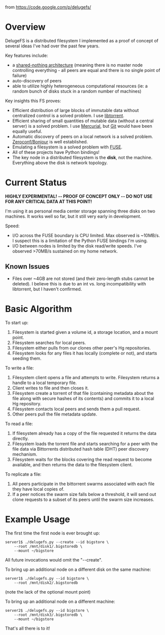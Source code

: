 from https://code.google.com/p/delugefs/

# Overview

DelugeFS is a distributed filesystem I implemented as a proof of concept of several ideas I've had over the past few years.

Key features include:

- a [shared-nothing architecture](http://en.wikipedia.org/wiki/Shared_nothing_architecture) (meaning there is no master node controlling everything - all peers are equal and there is no single point of failure)
- auto-discovery of peers
- able to utilize highly heterogeneous computational resources (ie: a random bunch of disks stuck in a random number of machines) 

Key insights this FS proves:

- Efficient distribution of large blocks of immutable data without centralized control is a solved problem. I use [libtorrent](http://www.rasterbar.com/products/libtorrent/).
- Efficient sharing of small quantities of mutable data (without a central server) is a solved problem. I use [Mercurial](http://mercurial.selenic.com/), but [Git](http://git-scm.com/) would have been equally useful.
- Automatic discovery of peers on a local network is a solved problem. [Zeroconf/Bonjour](http://en.wikipedia.org/wiki/Zeroconf) is well established.
- Emulating a filesystem is a solved problem with [FUSE](http://en.wikipedia.org/wiki/Filesystem_in_Userspace).
- All of these projects have Python bindings!
- The key node in a distributed filesystem is the **disk**, not the machine. Everything above the disk is network topology. 

# Current Status

**HIGHLY EXPERIMENTAL! -- PROOF OF CONCEPT ONLY -- DO NOT USE FOR ANY CRITICAL DATA AT THIS POINT!**

I'm using it as personal media center storage spanning three disks on two machines. It works well so far, but it still very early in development.

Speed:

- I/O across the FUSE boundary is CPU limited. Max observed is ~10MB/s. I suspect this is a limitation of the Python FUSE bindings I'm using.
- I/O between nodes is limited by the disk read/write speeds. I've observed >70MB/s sustained on my home network. 

## Known Issues

- Files over ~4GB are not stored (and their zero-length stubs cannot be deleted). I believe this is due to an int vs. long incompatibility with libtorrent, but I haven't confirmed. 

# Basic Algorithm

To start up:

1. Filesystem is started given a volume id, a storage location, and a mount point.
2. Filesystem searches for local peers.
3. Filesystem either pulls from our clones other peer's Hg repositories.
4. Filesystem looks for any files it has locally (complete or not), and starts seeding them. 

To write a file:

1. Filesystem client opens a file and attempts to write. Filesystem returns a handle to a local temporary file.
2. Client writes to file and then closes it.
3. Filesystem create a torrent of that file (containing metadata about the file along with secure hashes of its contents) and commits it to a local Hg repository.
4. Filesystem contacts local peers and sends them a pull request.
5. Other peers pull the file metadata update. 

To read a file:

1. If filesystem already has a copy of the file requested it returns the data directly.
2. Filesystem loads the torrent file and starts searching for a peer with the file data via Bittorrents distributed hash table (DHT) peer discovery mechanism.
3. Filesystem waits for the blocks covering the read request to become available, and then returns the data to the filesystem client. 

To replicate a file:

1. All peers participate in the bittorrent swarms associated with each file they have local copies of.
2. If a peer notices the swarm size falls below a threshold, it will send out clone requests to a subset of its peers until the swarm size increases. 

# Example Usage

The first time the first node is ever brought up:

```
server1$ ./delugefs.py --create --id bigstore \
    --root /mnt/disk1/.bigstoredb \
    --mount ~/bigstore
```

All future invocations would omit the "--create".

To bring up an additional node on a different disk on the same machine:

```
server1$ ./delugefs.py --id bigstore \
    --root /mnt/disk2/.bigstoredb
```

(note the lack of the optional mount point)

To bring up an additional node on a different machine:

```
server2$ ./delugefs.py --id bigstore \
    --root /mnt/disk3/.bigstoredb \
    --mount ~/bigstore
```

That's all there is to it! 
